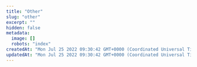 ```yaml
---
title: "Other"
slug: "other"
excerpt: ""
hidden: false
metadata: 
  image: []
  robots: "index"
createdAt: "Mon Jul 25 2022 09:30:42 GMT+0000 (Coordinated Universal Time)"
updatedAt: "Mon Jul 25 2022 09:30:42 GMT+0000 (Coordinated Universal Time)"
---
```

